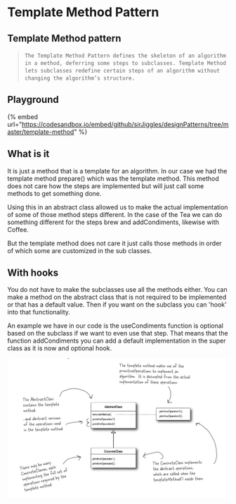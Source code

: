 # Template Method Pattern

## Template Method pattern

> `The Template Method Pattern defines the skeleton of an algorithm in a method, deferring some steps to subclasses. Template Method lets subclasses redefine certain steps of an algorithm without changing the algorithm’s structure.`

## Playground

{% embed url="https://codesandbox.io/embed/github/sirJiggles/designPatterns/tree/master/template-method" %}

## What is it

It is just a method that is a template for an algorithm. In our case we had the template method prepare\(\) which was the template method. This method does not care how the steps are implemented but will just call some methods to get something done.

Using this in an abstract class allowed us to make the actual implementation of some of those method steps different. In the case of the Tea we can do something different for the steps brew and addCondiments, likewise with Coffee.

But the template method does not care it just calls those methods in order of which some are customized in the sub classes.

## With hooks

You do not have to make the subclasses use all the methods either. You can make a method on the abstract class that is not required to be implemented or that has a default value. Then if you want on the subclass you can 'hook' into that functionality.

An example we have in our code is the useCondiments function is optional based on the subclass if we want to even use that step. That means that the function addCondiments you can add a default implementation in the super class as it is now and optional hook.

![](.gitbook/assets/templatemethodclassdiagram.png)

